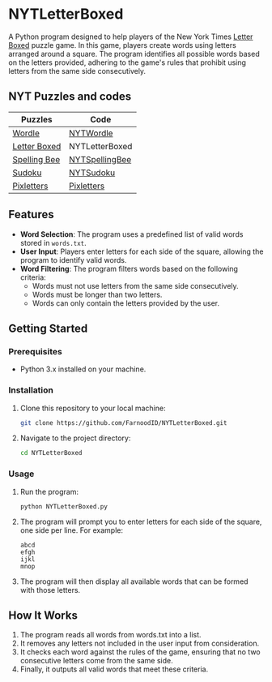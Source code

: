 # NYTLetterBoxed
A Python program designed to help players of the New York Times [Letter Boxed](https://www.nytimes.com/puzzles/letter-boxed) puzzle game. In this game, players create words using letters arranged around a square. The program identifies all possible words based on the letters provided, adhering to the game's rules that prohibit using letters from the same side consecutively.

## NYT Puzzles and codes
| Puzzles        | Code       |
|----------------|----------------|
| [Wordle](https://www.nytimes.com/games/wordle/index.html)    | [NYTWordle](https://github.com/FarnoodID/NYTWordle)           |
| [Letter Boxed](https://www.nytimes.com/puzzles/letter-boxed) | NYTLetterBoxed |
| [Spelling Bee](https://www.nytimes.com/puzzles/spelling-bee) | [NYTSpellingBee](https://github.com/FarnoodID/NYTSpellingBee) |
| [Sudoku](https://www.nytimes.com/puzzles/sudoku)             | [NYTSudoku](https://github.com/FarnoodID/NYTSudoku)           |
| [Pixletters](https://pixletters.com/)                        | [Pixletters](https://github.com/FarnoodID/Pixletters)         |

## Features
- **Word Selection**: The program uses a predefined list of valid words stored in `words.txt`.
- **User Input**: Players enter letters for each side of the square, allowing the program to identify valid words.
- **Word Filtering**: The program filters words based on the following criteria:
  - Words must not use letters from the same side consecutively.
  - Words must be longer than two letters.
  - Words can only contain the letters provided by the user.

## Getting Started

### Prerequisites
- Python 3.x installed on your machine.

### Installation
1. Clone this repository to your local machine:
   ```bash
   git clone https://github.com/FarnoodID/NYTLetterBoxed.git
   ```
2. Navigate to the project directory:
   ```bash
   cd NYTLetterBoxed
   ```
### Usage
1. Run the program:
   ```
   python NYTLetterBoxed.py
   ```
2. The program will prompt you to enter letters for each side of the square, one side per line. For example:
   ```text
   abcd
   efgh
   ijkl
   mnop
   ```
3. The program will then display all available words that can be formed with those letters.
## How It Works
1. The program reads all words from words.txt into a list.
2. It removes any letters not included in the user input from consideration.
3. It checks each word against the rules of the game, ensuring that no two consecutive letters come from the same side.
4. Finally, it outputs all valid words that meet these criteria.
